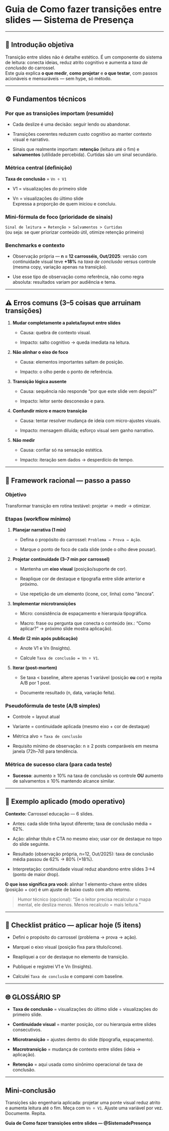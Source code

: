 
# Guia de **Como fazer transições entre slides** — Sistema de Presença

---

## 🧩 Introdução objetiva

Transição entre slides não é detalhe estético. É um componente do sistema de leitura: conecta ideias, reduz atrito cognitivo e aumenta a _taxa de conclusão_ do carrossel.  
Este guia explica **o que medir**, **como projetar** e **o que testar**, com passos acionáveis e mensuráveis — sem hype, só método.

---

## ⚙️ Fundamentos técnicos

### Por que as transições importam (resumido)

- Cada deslize é uma decisão: seguir lendo ou abandonar.
    
- Transições coerentes reduzem custo cognitivo ao manter contexto visual e narrativo.
    
- Sinais que realmente importam: **retenção** (leitura até o fim) e **salvamentos** (utilidade percebida). Curtidas são um sinal secundário.
    

### Métrica central (definição)

**Taxa de conclusão** = `Vn ÷ V1`

- V1 = visualizações do primeiro slide
    
- Vn = visualizações do último slide  
    Expressa a proporção de quem iniciou e concluiu.
    

### Mini-fórmula de foco (prioridade de sinais)

`Sinal de leitura = Retenção > Salvamentos > Curtidas`  
(ou seja: se quer priorizar conteúdo útil, otimize retenção primeiro)

### Benchmarks e contexto

- Observação própria — **n = 12 carrosséis, Out/2025**: versão com continuidade visual teve **+18%** na _taxa de conclusão_ versus controle (mesma copy, variação apenas na transição).
    
- Use esse tipo de observação como referência, não como regra absoluta: resultados variam por audiência e tema.
    

---

## ⚠️ Erros comuns (3–5 coisas que arruinam transições)

1. **Mudar completamente a paleta/layout entre slides**
    
    - Causa: quebra de contexto visual.
        
    - Impacto: salto cognitivo → queda imediata na leitura.
        
2. **Não alinhar o eixo de foco**
    
    - Causa: elementos importantes saltam de posição.
        
    - Impacto: o olho perde o ponto de referência.
        
3. **Transição lógica ausente**
    
    - Causa: sequência não responde “por que este slide vem depois?”
        
    - Impacto: leitor sente desconexão e para.
        
4. **Confundir micro e macro transição**
    
    - Causa: tentar resolver mudança de ideia com micro-ajustes visuais.
        
    - Impacto: mensagem diluída; esforço visual sem ganho narrativo.
        
5. **Não medir**
    
    - Causa: confiar só na sensação estética.
        
    - Impacto: iteração sem dados → desperdício de tempo.
        

---

## 🔧 Framework racional — passo a passo

### Objetivo

Transformar transição em rotina testável: projetar → medir → otimizar.

### Etapas (workflow mínimo)

1. **Planejar narrativa (1 min)**
    
    - Defina o propósito do carrossel: `Problema → Prova → Ação`.
        
    - Marque o ponto de foco de cada slide (onde o olho deve pousar).
        
2. **Projetar continuidade (3–7 min por carrossel)**
    
    - Mantenha um **eixo visual** (posição/suporte de cor).
        
    - Reaplique cor de destaque e tipografia entre slide anterior e próximo.
        
    - Use repetição de um elemento (ícone, cor, linha) como “âncora”.
        
3. **Implementar microtransições**
    
    - Micro: consistência de espaçamento e hierarquia tipográfica.
        
    - Macro: frase ou pergunta que conecta o conteúdo (ex.: “Como aplicar?” → próximo slide mostra aplicação).
        
4. **Medir (2 min após publicação)**
    
    - Anote V1 e Vn (Insights).
        
    - Calcule `Taxa de conclusão = Vn ÷ V1`.
        
5. **Iterar (post-mortem)**
    
    - Se taxa < baseline, altere apenas 1 variável (posição **ou** cor) e repita A/B por 1 post.
        
    - Documente resultado (n, data, variação feita).
        

### Pseudofórmula de teste (A/B simples)

- Controle = layout atual
    
- Variante = continuidade aplicada (mesmo eixo + cor de destaque)
    
- Métrica alvo = `Taxa de conclusão`
    
- Requisito mínimo de observação: n ≥ 2 posts comparáveis em mesma janela (72h–7d) para tendência.
    

### Métrica de sucesso clara (para cada teste)

- **Sucesso**: aumento ≥ 10% na taxa de conclusão vs controle **OU** aumento de salvamentos ≥ 10% mantendo alcance similar.
    

---

## 🧪 Exemplo aplicado (modo operativo)

**Contexto:** Carrossel educação — 6 slides.

- Antes: cada slide tinha layout diferente; taxa de conclusão média = 62%.
    
- Ação: alinhar título e CTA no mesmo eixo; usar cor de destaque no topo do slide seguinte.
    
- Resultado (observação própria, n=12, Out/2025): taxa de conclusão média passou de 62% → 80% (+18%).
    
- Interpretação: continuidade visual reduz abandono entre slides 3→4 (ponto de maior drop).
    

**O que isso significa pra você:** alinhar 1 elemento-chave entre slides (posição + cor) é um ajuste de baixo custo com alto retorno.

> Humor técnico (opcional): “Se o leitor precisa recalcular o mapa mental, ele desliza menos. Menos recalculo = mais leitura.”

---

## 🧾 Checklist prático — aplicar hoje (5 itens)

-  Defini o propósito do carrossel (problema → prova → ação).
    
-  Marquei o eixo visual (posição fixa para título/ícone).
    
-  Reapliquei a cor de destaque no elemento de transição.
    
-  Publiquei e registrei V1 e Vn (Insights).
    
-  Calculei `Taxa de conclusão` e comparei com baseline.
    

---

## 🌐 GLOSSÁRIO SP

- **Taxa de conclusão** = visualizações do último slide ÷ visualizações do primeiro slide.
    
- **Continuidade visual** = manter posição, cor ou hierarquia entre slides consecutivos.
    
- **Microtransição** = ajustes dentro do slide (tipografia, espaçamento).
    
- **Macrotransição** = mudança de contexto entre slides (ideia → aplicação).
    
- **Retenção** = aqui usada como sinônimo operacional de taxa de conclusão.
    

---

## Mini-conclusão

Transições são engenharia aplicada: projetar uma ponte visual reduz atrito e aumenta leitura até o fim. Meça com `Vn ÷ V1`. Ajuste uma variável por vez. Documente. Repita.

**Guia de Como fazer transições entre slides — @SistemadePresença**